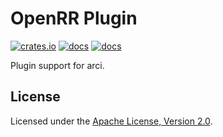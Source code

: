 # OpenRR Plugin

[![crates.io](https://img.shields.io/crates/v/openrr-plugin.svg?logo=rust)](https://crates.io/crates/openrr-plugin) [![docs](https://docs.rs/openrr-plugin/badge.svg)](https://docs.rs/openrr-plugin) [![docs](https://img.shields.io/badge/docs-main-blue)](https://openrr.github.io/openrr/openrr_plugin)

Plugin support for arci.

## License

Licensed under the [Apache License, Version 2.0](https://github.com/openrr/openrr/blob/main/LICENSE).
